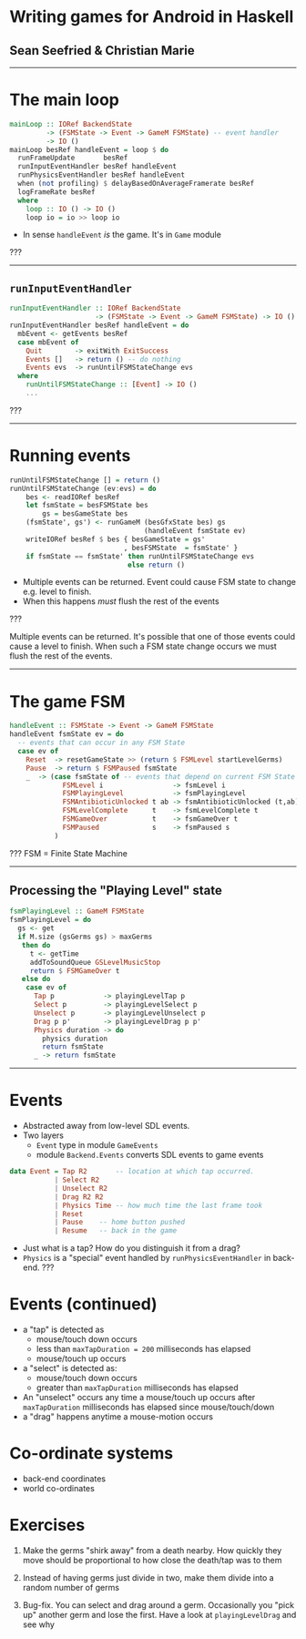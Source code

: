 # Writing games for Android in Haskell

## Sean Seefried & Christian Marie


---
# The main loop

```Haskell
mainLoop :: IORef BackendState
         -> (FSMState -> Event -> GameM FSMState) -- event handler
         -> IO ()
mainLoop besRef handleEvent = loop $ do
  runFrameUpdate       besRef
  runInputEventHandler besRef handleEvent
  runPhysicsEventHandler besRef handleEvent
  when (not profiling) $ delayBasedOnAverageFramerate besRef
  logFrameRate besRef
  where
    loop :: IO () -> IO ()
    loop io = io >> loop io
```

* In sense `handleEvent` _is_ the game. It's in `Game` module

???

---
## `runInputEventHandler`

```Haskell
runInputEventHandler :: IORef BackendState
                     -> (FSMState -> Event -> GameM FSMState) -> IO ()
runInputEventHandler besRef handleEvent = do
  mbEvent <- getEvents besRef
  case mbEvent of
    Quit        -> exitWith ExitSuccess
    Events []   -> return () -- do nothing
    Events evs  -> runUntilFSMStateChange evs
  where
    runUntilFSMStateChange :: [Event] -> IO ()
    ...
```
???

---
# Running events

```Haskell
runUntilFSMStateChange [] = return ()
runUntilFSMStateChange (ev:evs) = do
    bes <- readIORef besRef
    let fsmState = besFSMState bes
        gs = besGameState bes
    (fsmState', gs') <- runGameM (besGfxState bes) gs
                                 (handleEvent fsmState ev)
    writeIORef besRef $ bes { besGameState = gs'
                            , besFSMState  = fsmState' }
    if fsmState == fsmState' then runUntilFSMStateChange evs
                             else return ()
```
* Multiple events can be returned. Event could cause FSM state
  to change e.g. level to finish.
* When this happens _must_ flush the rest of the events


???

Multiple events can be returned. It's possible that one
of those events could cause a level to finish. When such a FSM state
change occurs we must flush the rest of the events.

---
# The game FSM

```Haskell
handleEvent :: FSMState -> Event -> GameM FSMState
handleEvent fsmState ev = do
  -- events that can occur in any FSM State
  case ev of
    Reset  -> resetGameState >> (return $ FSMLevel startLevelGerms)
    Pause  -> return $ FSMPaused fsmState
    _  -> (case fsmState of -- events that depend on current FSM State
             FSMLevel i                 -> fsmLevel i
             FSMPlayingLevel            -> fsmPlayingLevel
             FSMAntibioticUnlocked t ab -> fsmAntibioticUnlocked (t,ab)
             FSMLevelComplete      t    -> fsmLevelComplete t
             FSMGameOver           t    -> fsmGameOver t
             FSMPaused             s    -> fsmPaused s
           )
```

???
FSM = Finite State Machine

---
## Processing the "Playing Level" state

```Haskell
fsmPlayingLevel :: GameM FSMState
fsmPlayingLevel = do
  gs <- get
  if M.size (gsGerms gs) > maxGerms
   then do
     t <- getTime
     addToSoundQueue GSLevelMusicStop
     return $ FSMGameOver t
   else do
    case ev of
      Tap p            -> playingLevelTap p
      Select p         -> playingLevelSelect p
      Unselect p       -> playingLevelUnselect p
      Drag p p'        -> playingLevelDrag p p'
      Physics duration -> do
        physics duration
        return fsmState
      _ -> return fsmState
```
---
# Events

* Abstracted away from low-level SDL events.
* Two layers
  - `Event` type in module `GameEvents`
  - module `Backend.Events` converts SDL events to game events

```Haskell
data Event = Tap R2       -- location at which tap occurred.
           | Select R2
           | Unselect R2
           | Drag R2 R2
           | Physics Time -- how much time the last frame took
           | Reset
           | Pause    -- home button pushed
           | Resume   -- back in the game
```

* Just what is a tap? How do you distinguish it from a drag?
* `Physics` is a "special" event handled by `runPhysicsEventHandler` in back-end.
???

# Events (continued)

* a "tap" is detected as
  - mouse/touch down occurs
  - less than `maxTapDuration = 200` milliseconds has elapsed
  - mouse/touch up occurs
* a "select" is detected as:
  - mouse/touch down occurs
  - greater than `maxTapDuration` milliseconds has elapsed
* An "unselect" occurs any time a mouse/touch up occurs
  after `maxTapDuration` milliseconds has elapsed since mouse/touch/down
* a "drag" happens anytime a mouse-motion occurs




# Co-ordinate systems

* back-end coordinates
* world co-ordinates


# Exercises

1. Make the germs "shirk away" from a death nearby. How quickly they move should
   be proportional to how close the death/tap was to them

2. Instead of having germs just divide in two, make them divide into a random
   number of germs

3. Bug-fix. You can select and drag around a germ. Occasionally you "pick up" another
   germ and lose the first. Have a look at `playingLevelDrag` and see why

